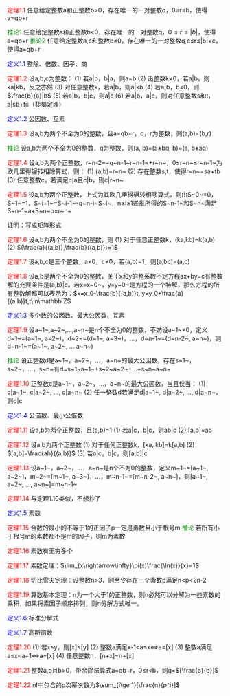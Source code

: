 <font color=red>定理1.1</font> 任意给定整数a和正整数b>0，存在唯一的一对整数q，0≤r≤b，使得a=qb+r

<font color=green>推论1</font> 任意给定整数a和正整数b<0，存在唯一的一对整数q，$0\le r\le |b|$，使得a=qb+r
<font color=green>推论2</font> 任意给定整数a,c和整数b≠0，存在唯一的一对整数q,c≤r≤|b|+c，使得a=qb+r

<font color=blue>定义1.1</font> 整除、倍数、因子、商

<font color=red>定理1.2</font> 设a,b,c为整数：
(1) 若a|b，b|a，则a=b
(2) 设整数k≠0，若a|b，则ka|kb，反之亦然
(3) 对任意整数k，若a|b，则a|kb
(4) 若a|b，b≠0，则$\frac{b}{a}|b$
(5) 若a|b，b|c，则a|c
(6) 若a|b，a|c，则对任意整数s和t，a|sb+tc（裴蜀定理）

<font color=blue>定义1.2</font> 公因数、互素

<font color=red>定理1.3</font> 设a,b为两个不全为0的整数，且a=qb+r，q，r为整数，则(a,b)=(b,r)

<font color=green>推论</font> 设a,b为两个不全为0的整数，q为整数，则(a, b)=(a±bq, b)=(a, b±aq)

<font color=red>定理1.4</font> 设a,b为两个正整数，r~n-2~=q~n-1~r~n-1~+r~n~，0≤r~n~≤r~n-1~为欧几里得辗转相除算式，则：
(1) (a,b)=r~n~
(2) 存在整数s,t，使得r~n~=sa+tb
(3) 任意整数c，若满足c|a且c|b，则c|r~n~

<font color=red>定理1.5</font> 设a,b为两个正整数，上式为其欧几里得辗转相除算式，则由S~0~=0，S~1~=1，S~i+1~=S~i-1~-q~n-i~S~i~，n≥i≥1递推所得的S~n-1~和S~n~满足S~n-1~a+S~n~b=r~n~

证明：写成矩阵形式

<font color=red>定理1.6</font> 设a,b为两个不全为0的整数，则
(1) 对于任意正整数k，(ka,kb)=k(a,b)
(2) $(\frac{a}{(a,b)},\frac{b}{(a,b)})=1$

<font color=red>定理1.7</font> 设a,b,c是三个整数，a≠0，c≠0，若(a,b)=1，则(a,bc)=(a,c)

<font color=red>定理1.8</font> 设a,b是两个不全为0的整数，关于x和y的整系数不定方程ax+by=c有整数解的充要条件是(a,b)|c。若x=x~0~，y=y~0~是方程的一个特解，那么方程的所有整数解都可以表示为：$x=x_0-\frac{b}{(a,b)}t, y=y_0+\frac{a}{(a,b)}t,t\in\mathbb Z$

<font color=blue>定义1.3</font> 多个数的公因数、最大公因数、互素

<font color=red>定理1.9</font> 设a~1~,a~2~,...,a~n~是n个不全为0的整数，不妨设a~1~≠0，定义d~1~=(a~1~, a~2~)，d~2~=(d~1~, a~3~)，...，d~n-1~=(d~n-2~, a~n~)，则d~n-1~=(a~1~, a~2~, ... a~n~)

<font color=green>推论</font> 设正整数d是a~1~，a~2~，...，a~n~的最大公因数，存在s~1~，s~2~，...，s~n~有d=s~1~a~1~+s~2~a~2~+...+s~n~a~n~

<font color=red>定理1.10</font> 正整数c是a~1~，a~2~，...，a~n~的最大公因数，当且仅当：
(1) c|a~1~, c|a~2~, ..., c|a~n~
(2) 任一整数d若满足d|a~1~, d|a~2~, ..., d|a~n~，则d|c

<font color=blue>定义1.4</font> 公倍数、最小公倍数

<font color=red>定理1.11</font> 设a,b为两个正整数，且(a,b)=1
(1) 若a|c，b|c，则ab|c
(2) [a,b]=ab

<font color=red>定理1.12</font> 设a,b为两个正整数
(1) 对于任何正整数k，[ka, kb]=k[a,b]
(2) $[a,b]=\frac{ab}{(a,b)}$
(3) 若a|c，b|c，则[a,b]|c

<font color=red>定理1.13</font> 设a~1~，a~2~，...，a~n~是n个不为0的整数，定义m~1~=[a~1~, a~2~]，m~2~=[m~1~, a~3~]，...，m~n-1~=[m~n-2~, a~n~]，则[a~1~, a~2~, ..., a~n~]=m~n-1~

<font color=red>定理1.14</font> 与定理1.10类似，不想抄了

<font color=blue>定义1.5</font> 素数

<font color=red>定理1.15</font> 合数的最小的不等于1的正因子p一定是素数且小于根号m
<font color=green>推论</font> 若所有小于根号m的素数都不是m的因子，则m为素数

<font color=red>定理1.16</font> 素数有无穷多个

<font color=red>定理1.17</font> 素数定理：$\lim_{x\rightarrow\infty}\pi(x)\frac{\ln(x)}{x}=1$

<font color=red>定理1.18</font> 切比雪夫定理：设整数n>3，则至少存在一个素数p满足n<p<2n-2

<font color=red>定理1.19</font> 算数基本定理：n为一个大于1的正整数，则n必然可以分解为一些素数的乘积，如果将素因子顺序排列，则n分解方式唯一。

<font color=blue>定义1.6</font> 标准分解式

<font color=blue>定义1.7</font> 高斯函数

<font color=red>定理1.20</font>
(1) 若x≤y，则[x]≤[y]
(2) 整数a满足x-1<a≤x$\Leftrightarrow$a=[x]
(3) 整数a满足a≤x<a+1$\Leftrightarrow$a=[x]
(4) 任意整数n，[n+x]=n+[x]

<font color=red>定理1.21</font> 整数a,b且b>0，带余除法算式a=qb+r，0≤r<b，则q=$[\frac{a}{b}]$

<font color=red>定理1.22</font> n!中包含的p次幂次数为$\sum_{i\ge 1}[\frac{n}{p^i}]$



